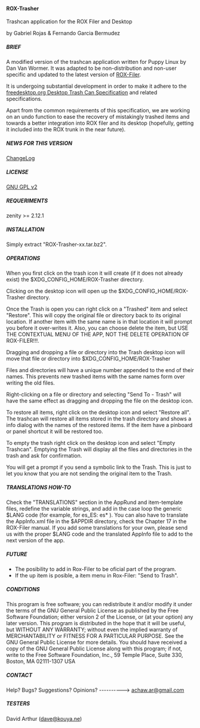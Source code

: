 #### ROX-Trasher

Trashcan application for the ROX Filer and Desktop

by Gabriel Rojas & Fernando Garcia Bermudez


##### BRIEF

A modified version of the trashcan application written for Puppy Linux by Dan Van Wormer. It was adapted to be non-distribution and non-user specific and updated to the latest version of [ROX-Filer](http://rox.sourceforge.net/desktop/).

It is undergoing substantial development in order to make it adhere to the [freedesktop.org Desktop Trash Can Specification](https://wiki.freedesktop.org/www/Specifications/trash-spec/) and related specifications.

Apart from the common requirements of this specification, we are working on an undo function to ease the recovery of mistakingly trashed items and towards a better integration into ROX filer and its desktop (hopefully, getting it included into the ROX trunk in the near future).


##### NEWS FOR THIS VERSION

[ChangeLog](Changes)


##### LICENSE

[GNU GPL v2](COPYING)


##### REQUERIMENTS

zenity >= 2.12.1


##### INSTALLATION

Simply extract "ROX-Trasher-xx.tar.bz2".


##### OPERATIONS

When you first click on the trash icon it will create (if it does not already exist) the $XDG_CONFIG_HOME/ROX-Trasher  directory.

Clicking on the desktop icon will open up the  $XDG_CONFIG_HOME/ROX-Trasher directory.

Once the Trash is open you can right click on a "Trashed" item and select "Restore". This will copy the original file or directory back to its original location. If another item with the same name is in that location it will prompt you before it over-writes it. Also, you can choose delete the item, but USE THE CONTEXTUAL MENU OF THE APP, NOT THE DELETE OPERATION OF ROX-FILER!!!.

Dragging and dropping a file or directory into the Trash desktop icon will move that file or directory into $XDG_CONFIG_HOME/ROX-Trasher

Files and directories will have a unique number appended to the end of their names. This prevents new trashed items with the same names form over writing the old files.

Right-clicking on a file or directory and selecting "Send To - Trash" will have the same effect as dragging and dropping the file on the desktop icon.

To restore all items, right click on the desktop icon and select "Restore all". The trashcan will restore all items stored in the trash directory and shows a info dialog with the names of the restored items. If the item have a pinboard or panel shortcut it will be restored too.

To empty the trash right click on the desktop icon and select "Empty Trashcan". Emptying the Trash will display all the files and directories in the trash and ask for confirmation.

You will get a prompt if you send a symbolic link to the Trash. This is just to let you know that you are not sending the original item to the Trash.


##### TRANSLATIONS HOW-TO

Check the "TRANSLATIONS" section in the AppRund and item-template files, redefine the variable strings, and add in the case loop the generic $LANG code (for example, for es_ES: es* ). You can also have to translate the AppInfo.xml file in the $APPDIR directory, check the Chapter 17 in the ROX-Filer manual.
If you add some translations for your own, please send us with the proper $LANG code and the translated AppInfo file to add to the next version of the app.


##### FUTURE

- The posibility to add in Rox-Filer to be oficial part of the program.
- If the up item is posible, a item menu in Rox-Filer: "Send to Trash".


##### CONDITIONS

This program is free software; you can redistribute it and/or modify it under the terms of the GNU General Public License as published by the Free Software Foundation; either version 2 of the License, or (at your option) any later version.
This program is distributed in the hope that it will be useful, but WITHOUT ANY WARRANTY; without even the implied warranty of MERCHANTABILITY or FITNESS FOR A PARTICULAR PURPOSE.  See the GNU General Public License for more details.
You should have received a copy of the GNU General Public License along with this program; if not, write to the Free Software Foundation, Inc., 59 Temple Place, Suite 330, Boston, MA  02111-1307  USA


##### CONTACT

Help? Bugs? Suggestions? Opinions? ----------> achaw.ar@gmail.com


##### TESTERS

David Arthur (dave@kouya.ne)
